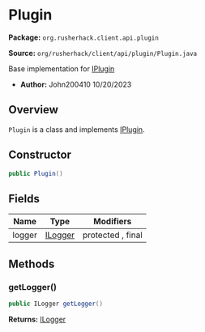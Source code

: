 # Plugin

**Package:** `org.rusherhack.client.api.plugin`

**Source:** `org/rusherhack/client/api/plugin/Plugin.java`

Base implementation for [IPlugin](/client/api/plugin/IPlugin.md)
* **Author:** John200410 10/20/2023



## Overview

`Plugin` is a class and implements [IPlugin](/client/api/plugin/IPlugin.md).

## Constructor

```java
public Plugin()
```

## Fields

| Name | Type | Modifiers |
|------|------|----------|
| logger | [ILogger](/core/logging/ILogger.md) | protected , final |


## Methods

### getLogger()

```java
public ILogger getLogger()
```

**Returns:** [ILogger](/core/logging/ILogger.md)


